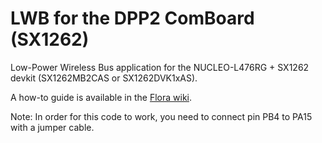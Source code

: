 # LWB for the DPP2 ComBoard (SX1262)

Low-Power Wireless Bus application for the NUCLEO-L476RG + SX1262 devkit (SX1262MB2CAS or SX1262DVK1xAS).

A how-to guide is available in the [Flora wiki](https://gitlab.ethz.ch/tec/public/flora/wiki#clone-compile-run).

Note: In order for this code to work, you need to connect pin PB4 to PA15 with a jumper cable.
